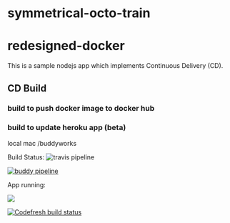 # symmetrical-octo-train
# redesigned-docker

This is a sample nodejs app which implements Continuous Delivery (CD).

## CD Build

### build to push docker image to docker hub
### build to update heroku app (beta) 

local mac /buddyworks

Build Status:
![travis pipeline](https://travis-ci.org/nagarakesh4/symmetrical-octo-train.svg?branch=master)

[![buddy pipeline](https://app.buddy.works/coolrafa/symmetrical-octo-train/pipelines/pipeline/46903/badge.svg?token=12437fafb0352eb16c39e2f3bd47428b94849a24f5d5e254671dbc3bc1c498ce "buddy pipeline")](https://app.buddy.works/coolrafa/symmetrical-octo-train/pipelines/pipeline/46903)

App running:

[<img src="https://upload.wikimedia.org/wikipedia/commons/8/89/Logo_di_Heroku.png">](https://cd-ndh.herokuapp.com/)

[![Codefresh build status]( https://g.codefresh.io/api/badges/build?repoOwner=nagarakesh4&repoName=Continuous-Delivery-with-Node-Docker-and-Heroku&branch=master&pipelineName=Continuous-Delivery-with-Node-Docker-and-Heroku&accountName=nagarakesh4&type=cf-1)]( https://g.codefresh.io/repositories/nagarakesh4/Continuous-Delivery-with-Node-Docker-and-Heroku/builds?filter=trigger:build;branch:master;service:58f5ffbc24f7b201009a562a~Continuous-Delivery-with-Node-Docker-and-Heroku)
